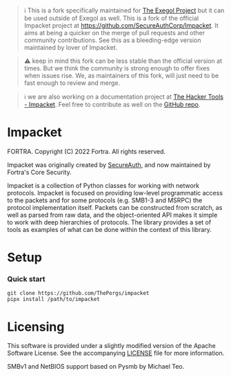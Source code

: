 > :information_source: This is a fork specifically maintained for [The Exegol Project](https://exegol.rtfd.io/) but it can be used outside of Exegol as well. This is a fork of the official Impacket project at https://github.com/SecureAuthCorp/Impacket. It aims at being a quicker on the merge of pull requests and other community contributions. See this as a bleeding-edge version maintained by lover of Impacket.

> :warning: keep in mind this fork can be less stable than the official version at times. But we think the community is strong enough to offer fixes when issues rise. We, as maintainers of this fork, will just need to be fast enough to review and merge.

> :information_source: we are also working on a documentation project at [The Hacker Tools - Impacket](https://tools.thehacker.recipes/impacket). Feel free to contribute as well on the [GitHub repo](https://github.com/ShutdownRepo/The-Hacker-Tools).

Impacket
========

FORTRA. Copyright (C) 2022 Fortra. All rights reserved.

Impacket was originally created by [SecureAuth](https://www.secureauth.com/labs/open-source-tools/impacket), and now maintained by Fortra's Core Security.

Impacket is a collection of Python classes for working with network
protocols. Impacket is focused on providing low-level
programmatic access to the packets and for some protocols (e.g.
SMB1-3 and MSRPC) the protocol implementation itself.
Packets can be constructed from scratch, as well as parsed from 
raw data, and the object-oriented API makes it simple to work with 
deep hierarchies of protocols. The library provides a set of tools
as examples of what can be done within the context of this library.

Setup
=====

### Quick start

```
git clone https://github.com/ThePorgs/impacket
pipx install /path/to/impacket
```

Licensing
=========

This software is provided under a slightly modified version of
the Apache Software License. See the accompanying [LICENSE](LICENSE) file for
more information.

SMBv1 and NetBIOS support based on Pysmb by Michael Teo.
